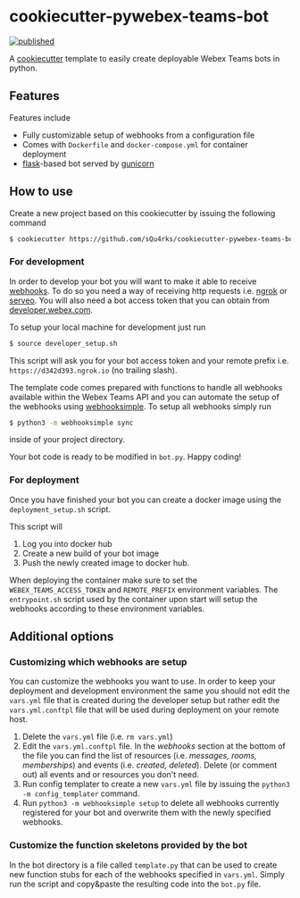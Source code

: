 # cookiecutter-pywebex-teams-bot

[![published](https://static.production.devnetcloud.com/codeexchange/assets/images/devnet-published.svg)](https://developer.cisco.com/codeexchange/github/repo/sQu4rks/cookiecutter-pywebex-teams-bot)

A [cookiecutter](https://github.com/cookiecutter/cookiecutter) template to easily create deployable Webex Teams bots in python. 

## Features 
Features include

* Fully customizable setup of webhooks from a configuration file
* Comes with `Dockerfile` and `docker-compose.yml` for container deployment
* [flask](https://github.com/pallets/flask)-based bot served by [gunicorn](https://gunicorn.org/)

## How to use

Create a new project based on this cookiecutter by issuing the following command

```bash
$ cookiecutter https://github.com/sQu4rks/cookiecutter-pywebex-teams-bot
```

### For development
In order to develop your bot you will want to make it able to receive [webhooks](https://developer.webex.com/docs/api/guides/webhooks). To do so you need a way of receiving http requests i.e. [ngrok](https://ngrok.com/) or [serveo](http://serveo.net/). You will also need a bot access token that you can obtain from [developer.webex.com](https://developer.webex.com). 

To setup your local machine for development just run 

```bash
$ source developer_setup.sh
```

This script will ask you for your bot access token and your remote prefix i.e. `https://d342d393.ngrok.io` (no trailing slash). 

The template code comes prepared with functions to handle all webhooks available within the Webex Teams API and you can automate the setup of the webhooks using [webhooksimple](https://github.com/CiscoSE/webhooksimple). To setup all webhooks simply run

```bash
$ python3 -m webhooksimple sync
```
inside of your project directory. 

Your bot code is ready to be modified in `bot.py`. Happy coding!

### For deployment
Once you have finished your bot you can create a docker image using the `deployment_setup.sh` script. 

This script will 

1. Log you into docker hub
2. Create a new build of your bot image
3. Push the newly created image to docker hub. 

When deploying the container make sure to set the `WEBEX_TEAMS_ACCESS_TOKEN` and `REMOTE_PREFIX` environment variables. The `entrypoint.sh` script used by the container upon start will setup the webhooks according to these environment variables. 

## Additional options

### Customizing which webhooks are setup
You can customize the webhooks you want to use. In order to keep your deployment and development environment the same you should not edit the `vars.yml` file that is created during the developer setup but rather edit the `vars.yml.conftpl` file that will be used during deployment on your remote host. 

1. Delete the `vars.yml` file (i.e. `rm vars.yml`)
2. Edit the `vars.yml.conftpl` file. In the *webhooks* section at the bottom of the file you can find the list of resources (i.e. *messages, rooms, memberships*) and events (i.e. *created, deleted*). Delete (or comment out) all events and or resources you don't need.
3. Run config templater to create a new `vars.yml` file by issuing the `python3 -m config_templater` command. 
4. Run `python3 -m webhooksimple setup` to delete all webhooks currently registered for your bot and overwrite them with the newly specified webhooks.

### Customize the function skeletons provided by the bot

In the bot directory is a file called `template.py` that can be used to create new function stubs for each of the webhooks specified in `vars.yml`. Simply run the script and copy&paste the resulting code into the `bot.py` file. 
